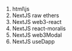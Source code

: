 1. html\js
2. NextJS raw ethers
3. NextJS web3-react
4. NextJS react-moralis
5. NextJS web3Modal
6. NextJS useDapp
